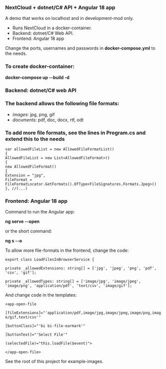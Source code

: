 ### **NextCloud + dotnet/C# API + Angular 18 app**

A demo that works on localhost and in development-mod only.

*   Runs NextCloud in a docker-container.
*   Backend: dotnet/C# Web API.
*   Frontend: Angular 18 app

Change the ports, usernames and passwords in **docker-compose.yml** to the needs.

### To create docker-container:

**docker-compose up --build -d**

### **Backend: dotnet/C# web API**

### The backend allows the following file formats:

*   _images:_ jpg, png, gif
*   _documents:_ pdf, doc, docx, rtf, odt

### To add more file formats, see the lines in **Program.cs** and extend this to the needs

`var allowedFileList = new AllowedFileFormatList()`  
`{`  
 `AllowedFileList = new List<AllowedFileFormat>()`  
 `{`  
 `new AllowedFileFormat()`  
 `{`  
 `Extension = "jpg",`  
 `FileFormat = FileFormatLocator.GetFormats().OfType<FileSignatures.Formats.Jpeg>()`  
 `}, //(...)`

### **Frontend: Angular 18 app**

Command to run the Angular app:

**ng serve --open**

or the short command:

**ng s --o**

To allow more file-formats in the frontend, change the code:

`export class LoadFilesInBrowserService {`

 `private _allowedExtensions: string[] = ['jpg', 'jpeg', 'png', 'pdf', 'csv', 'gif'];`

 `private _allowedTypes: string[] = ['image/jpg', 'image/jpeg', 'image/png', 'application/pdf', 'text/csv', 'image/gif'];`

And change code in the templates:

`<app-open-file`

 `[fileExtensions]="'application/pdf,image/jpg,image/jpeg,image/png,image/gif,text/csv'"`

 `[buttonClass]="'bi bi-file-earmark'"`

 `[buttonText]="'Select File'"`

 `(selectedFile)="this.loadFile($event)">`

`</app-open-file>`

See the root of this project for example-images.